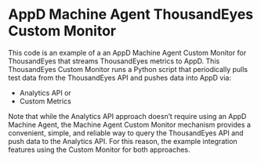 # AppD Machine Agent ThousandEyes Custom Monitor

This code is an example of a an AppD Machine Agent Custom Monitor for ThousandEyes that streams ThousandEyes metrics to AppD. This ThousandEyes Custom Monitor runs a Python script that periodically pulls test data from the ThousandEyes API and pushes data into AppD via:

* Analytics API or
* Custom Metrics 

Note that while the Analytics API approach doesn’t require using an AppD Machine Agent, the Machine Agent Custom Monitor mechanism provides a convenient, simple, and reliable way to query the ThousandEyes API and push data to the Analytics API. For this reason, the example integration features using the Custom Monitor for both approaches.


